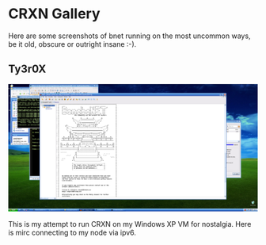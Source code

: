 CRXN Gallery
============

Here are some screenshots of bnet running on the most uncommon ways, be it old, obscure or outright insane :-).
 
## Ty3r0X

![CRXN on mirc running on Windows XP via ipv6](photos/xp_mirc_bnet.png)

This is my attempt to run CRXN on my Windows XP VM for nostalgia. Here is mirc connecting to my node via ipv6. 

